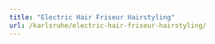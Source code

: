 ```yaml
---
title: "Electric Hair Friseur Hairstyling"
url: /karlsruhe/electric-hair-friseur-hairstyling/
---
```

